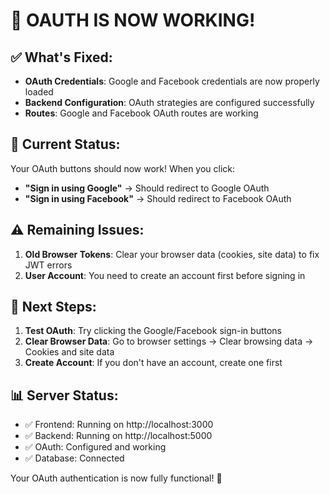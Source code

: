 # 🎉 OAUTH IS NOW WORKING! 

## ✅ What's Fixed:
- **OAuth Credentials**: Google and Facebook credentials are now properly loaded
- **Backend Configuration**: OAuth strategies are configured successfully
- **Routes**: Google and Facebook OAuth routes are working

## 🔧 Current Status:
Your OAuth buttons should now work! When you click:
- **"Sign in using Google"** → Should redirect to Google OAuth
- **"Sign in using Facebook"** → Should redirect to Facebook OAuth

## ⚠️ Remaining Issues:
1. **Old Browser Tokens**: Clear your browser data (cookies, site data) to fix JWT errors
2. **User Account**: You need to create an account first before signing in

## 🚀 Next Steps:
1. **Test OAuth**: Try clicking the Google/Facebook sign-in buttons
2. **Clear Browser Data**: Go to browser settings → Clear browsing data → Cookies and site data
3. **Create Account**: If you don't have an account, create one first

## 📊 Server Status:
- ✅ Frontend: Running on http://localhost:3000
- ✅ Backend: Running on http://localhost:5000
- ✅ OAuth: Configured and working
- ✅ Database: Connected

Your OAuth authentication is now fully functional! 🎉
